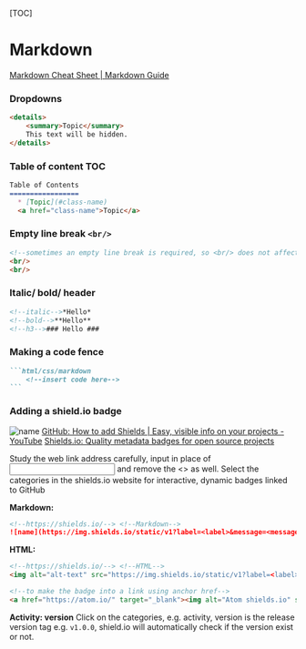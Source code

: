 [TOC]

# Markdown

[Markdown Cheat Sheet | Markdown Guide](https://www.markdownguide.org/cheat-sheet/)

### Dropdowns

```markdown
<details>
	<summary>Topic</summary>
	This text will be hidden.
</details>
```



### Table of content TOC

```markdown
Table of Contents
=================
  * [Topic](#class-name)
  <a href="class-name">Topic</a>
```



### Empty line break `<br/>`

```html
<!--sometimes an empty line break is required, so <br/> does not affect other syntax/elements in markdown-->
<br/>
<br/>
```



### Italic/ bold/ header

```markdown
<!--italic-->*Hello*
<!--bold-->**Hello**
<!--h3-->### Hello ###
```



### Making a code fence

~~~markdown
```html/css/markdown
	<!--insert code here-->
```
~~~



### Adding a shield.io badge 

![name](https://img.shields.io/static/v1?label=shields.io&message=badge&color=<color>&logo=Shields.io)
[GitHub: How to add Shields | Easy, visible info on your projects - YouTube](https://www.youtube.com/watch?v=Dl-ekLb4quE&ab_channel=TroubleChute)
[Shields.io: Quality metadata badges for open source projects](https://shields.io/#your-badge)

Study the web link address carefully, input in place of <input> and remove the <> as well. Select the categories in the shields.io website for interactive, dynamic badges linked to GitHub

**Markdown:**

```markdown
<!--https://shields.io/--> <!--Markdown-->
![name](https://img.shields.io/static/v1?label=<label>&message=<message>&color=<color>&logo=<name>)
```

**HTML:**

```html
<!--https://shields.io/--> <!--HTML-->
<img alt="alt-text" src="https://img.shields.io/static/v1?label=<label>&message=<message>&color=<color>&logo=<name>">

<!--to make the badge into a link using anchor href-->
<a href="https://atom.io/" target="_blank"><img alt="Atom shields.io" src="https://img.shields.io/static/v1?label=Atom&message=editor&color=teal&logo=Atom"></a>
```

**Activity: version**
Click on the categories, e.g. activity, version is the release version tag e.g. `v1.0.0`, shield.io will automatically check if the version exist or not.

